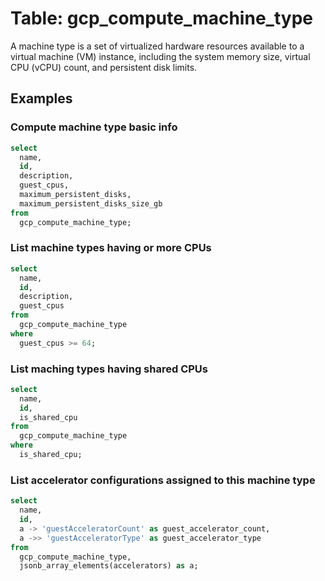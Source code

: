 # Table: gcp_compute_machine_type

A machine type is a set of virtualized hardware resources available to a virtual machine (VM) instance, including the system memory size, virtual CPU (vCPU) count, and persistent disk limits.

## Examples

### Compute machine type basic info

```sql
select
  name,
  id,
  description,
  guest_cpus,
  maximum_persistent_disks,
  maximum_persistent_disks_size_gb
from
  gcp_compute_machine_type;
```


### List machine types having or more CPUs

```sql
select
  name,
  id,
  description,
  guest_cpus
from
  gcp_compute_machine_type
where
  guest_cpus >= 64;
```


### List maching types having shared CPUs

```sql
select
  name,
  id,
  is_shared_cpu
from
  gcp_compute_machine_type
where
  is_shared_cpu;
```


### List accelerator configurations assigned to this machine type

```sql
select
  name,
  id,
  a -> 'guestAcceleratorCount' as guest_accelerator_count,
  a ->> 'guestAcceleratorType' as guest_accelerator_type
from
  gcp_compute_machine_type,
  jsonb_array_elements(accelerators) as a;
```